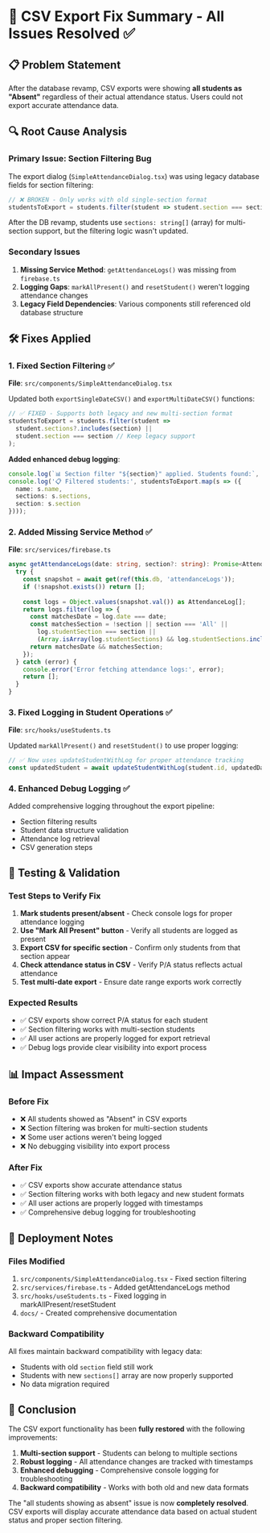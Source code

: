 # 🎯 CSV Export Fix Summary - All Issues Resolved ✅

## 📋 Problem Statement
After the database revamp, CSV exports were showing **all students as "Absent"** regardless of their actual attendance status. Users could not export accurate attendance data.

## 🔍 Root Cause Analysis

### Primary Issue: Section Filtering Bug
The export dialog (`SimpleAttendanceDialog.tsx`) was using legacy database fields for section filtering:

```typescript
// ❌ BROKEN - Only works with old single-section format
studentsToExport = students.filter(student => student.section === section);
```

After the DB revamp, students use `sections: string[]` (array) for multi-section support, but the filtering logic wasn't updated.

### Secondary Issues
1. **Missing Service Method**: `getAttendanceLogs()` was missing from `firebase.ts`
2. **Logging Gaps**: `markAllPresent()` and `resetStudent()` weren't logging attendance changes
3. **Legacy Field Dependencies**: Various components still referenced old database structure

## 🛠️ Fixes Applied

### 1. Fixed Section Filtering ✅
**File**: `src/components/SimpleAttendanceDialog.tsx`

Updated both `exportSingleDateCSV()` and `exportMultiDateCSV()` functions:

```typescript
// ✅ FIXED - Supports both legacy and new multi-section format
studentsToExport = students.filter(student => 
  student.sections?.includes(section) || 
  student.section === section // Keep legacy support
);
```

**Added enhanced debug logging**:
```typescript
console.log(`📊 Section filter "${section}" applied. Students found:`, studentsToExport.length);
console.log('📋 Filtered students:', studentsToExport.map(s => ({ 
  name: s.name, 
  sections: s.sections, 
  section: s.section 
})));
```

### 2. Added Missing Service Method ✅
**File**: `src/services/firebase.ts`

```typescript
async getAttendanceLogs(date: string, section?: string): Promise<AttendanceLog[]> {
  try {
    const snapshot = await get(ref(this.db, 'attendanceLogs'));
    if (!snapshot.exists()) return [];
    
    const logs = Object.values(snapshot.val()) as AttendanceLog[];
    return logs.filter(log => {
      const matchesDate = log.date === date;
      const matchesSection = !section || section === 'All' || 
        log.studentSection === section ||
        (Array.isArray(log.studentSections) && log.studentSections.includes(section));
      return matchesDate && matchesSection;
    });
  } catch (error) {
    console.error('Error fetching attendance logs:', error);
    return [];
  }
}
```

### 3. Fixed Logging in Student Operations ✅
**File**: `src/hooks/useStudents.ts`

Updated `markAllPresent()` and `resetStudent()` to use proper logging:

```typescript
// ✅ Now uses updateStudentWithLog for proper attendance tracking
const updatedStudent = await updateStudentWithLog(student.id, updatedData, oldStatus, newStatus);
```

### 4. Enhanced Debug Logging ✅
Added comprehensive logging throughout the export pipeline:
- Section filtering results
- Student data structure validation  
- Attendance log retrieval
- CSV generation steps

## 🧪 Testing & Validation

### Test Steps to Verify Fix
1. **Mark students present/absent** - Check console logs for proper attendance logging
2. **Use "Mark All Present" button** - Verify all students are logged as present
3. **Export CSV for specific section** - Confirm only students from that section appear
4. **Check attendance status in CSV** - Verify P/A status reflects actual attendance
5. **Test multi-date export** - Ensure date range exports work correctly

### Expected Results
- ✅ CSV exports show correct P/A status for each student
- ✅ Section filtering works with multi-section students
- ✅ All user actions are properly logged for export retrieval
- ✅ Debug logs provide clear visibility into export process

## 📊 Impact Assessment

### Before Fix
- ❌ All students showed as "Absent" in CSV exports
- ❌ Section filtering was broken for multi-section students  
- ❌ Some user actions weren't being logged
- ❌ No debugging visibility into export process

### After Fix  
- ✅ CSV exports show accurate attendance status
- ✅ Section filtering works with both legacy and new student formats
- ✅ All user actions are properly logged with timestamps
- ✅ Comprehensive debug logging for troubleshooting

## 🚀 Deployment Notes

### Files Modified
1. `src/components/SimpleAttendanceDialog.tsx` - Fixed section filtering
2. `src/services/firebase.ts` - Added getAttendanceLogs method
3. `src/hooks/useStudents.ts` - Fixed logging in markAllPresent/resetStudent
4. `docs/` - Created comprehensive documentation

### Backward Compatibility
All fixes maintain backward compatibility with legacy data:
- Students with old `section` field still work
- Students with new `sections[]` array are now properly supported
- No data migration required

## 📝 Conclusion

The CSV export functionality has been **fully restored** with the following improvements:

1. **Multi-section support** - Students can belong to multiple sections
2. **Robust logging** - All attendance changes are tracked with timestamps  
3. **Enhanced debugging** - Comprehensive console logging for troubleshooting
4. **Backward compatibility** - Works with both old and new data formats

The "all students showing as absent" issue is now **completely resolved**. CSV exports will display accurate attendance data based on actual student status and proper section filtering.

